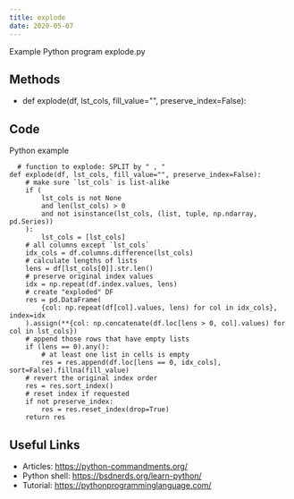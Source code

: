 ```yaml
---
title: explode
date: 2020-05-07
---
```

Example Python program explode.py


## Methods

* def explode(df, lst_cols, fill_value="", preserve_index=False):

## Code

Python example

      # function to explode: SPLIT by " , "
    def explode(df, lst_cols, fill_value="", preserve_index=False):
        # make sure `lst_cols` is list-alike
        if (
            lst_cols is not None
            and len(lst_cols) > 0
            and not isinstance(lst_cols, (list, tuple, np.ndarray, pd.Series))
        ):
            lst_cols = [lst_cols]
        # all columns except `lst_cols`
        idx_cols = df.columns.difference(lst_cols)
        # calculate lengths of lists
        lens = df[lst_cols[0]].str.len()
        # preserve original index values
        idx = np.repeat(df.index.values, lens)
        # create "exploded" DF
        res = pd.DataFrame(
            {col: np.repeat(df[col].values, lens) for col in idx_cols}, index=idx
        ).assign(**{col: np.concatenate(df.loc[lens > 0, col].values) for col in lst_cols})
        # append those rows that have empty lists
        if (lens == 0).any():
            # at least one list in cells is empty
            res = res.append(df.loc[lens == 0, idx_cols], sort=False).fillna(fill_value)
        # revert the original index order
        res = res.sort_index()
        # reset index if requested
        if not preserve_index:
            res = res.reset_index(drop=True)
        return res

## Useful Links

- Articles: https://python-commandments.org/
- Python shell: https://bsdnerds.org/learn-python/
- Tutorial: https://pythonprogramminglanguage.com/
